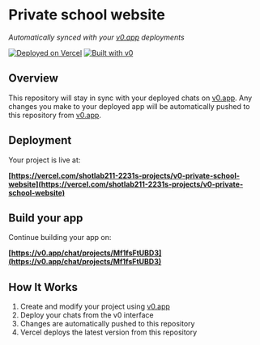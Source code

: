 # Private school website

*Automatically synced with your [v0.app](https://v0.app) deployments*

[![Deployed on Vercel](https://img.shields.io/badge/Deployed%20on-Vercel-black?style=for-the-badge&logo=vercel)](https://vercel.com/shotlab211-2231s-projects/v0-private-school-website)
[![Built with v0](https://img.shields.io/badge/Built%20with-v0.app-black?style=for-the-badge)](https://v0.app/chat/projects/Mf1fsFtUBD3)

## Overview

This repository will stay in sync with your deployed chats on [v0.app](https://v0.app).
Any changes you make to your deployed app will be automatically pushed to this repository from [v0.app](https://v0.app).

## Deployment

Your project is live at:

**[https://vercel.com/shotlab211-2231s-projects/v0-private-school-website](https://vercel.com/shotlab211-2231s-projects/v0-private-school-website)**

## Build your app

Continue building your app on:

**[https://v0.app/chat/projects/Mf1fsFtUBD3](https://v0.app/chat/projects/Mf1fsFtUBD3)**

## How It Works

1. Create and modify your project using [v0.app](https://v0.app)
2. Deploy your chats from the v0 interface
3. Changes are automatically pushed to this repository
4. Vercel deploys the latest version from this repository
